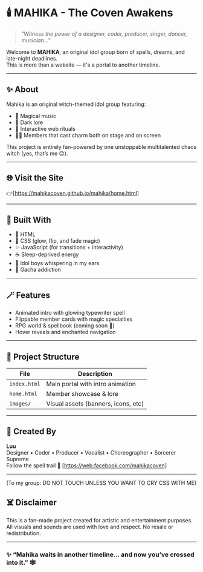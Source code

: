 # 🕯️ MAHIKA - The Coven Awakens

> *"Witness the power of a designer, coder, producer, singer, dancer, musician..."*

Welcome to **MAHIKA**, an original idol group born of spells, dreams, and late-night deadlines.  
This is more than a website — it's a portal to another timeline.

---

## ✨ About

Mahika is an original witch-themed idol group featuring:

- 🎤 Magical music
- 🔮 Dark lore
- 🖤 Interactive web rituals
- 🧙‍♀️ Members that cast charm both on stage and on screen

This project is entirely fan-powered by one unstoppable multitalented chaos witch (yes, that’s me 😌).

---

## 🌐 Visit the Site

👉[https://mahikacoven.github.io/mahika/home.html]

---

## 🔧 Built With

- 🧾 HTML
- 🎨 CSS (glow, flip, and fade magic)
- ✨ JavaScript (for transitions + interactivity)
- ☕ Sleep-deprived energy
- 🎤 Idol boys whispering in my ears
- 🎲 Gacha addiction

---

## 🪄 Features

- Animated intro with glowing typewriter spell
- Flippable member cards with magic specialties
- RPG world & spellbook (coming soon 👀)
- Hover reveals and enchanted navigation

---

## 📁 Project Structure

| File            | Description                         |
|-----------------|-------------------------------------|
| `index.html`    | Main portal with intro animation    |
| `home.html`     | Member showcase & lore              |
| `images/`       | Visual assets (banners, icons, etc) |

---

## 🎤 Created By

**Luu**  
Designer • Coder • Producer • Vocalist • Choreographer • Sorcerer Supreme  
Follow the spell trail 💫 [https://web.facebook.com/mahikacoven]

---
(To my group: DO NOT TOUCH UNLESS YOU WANT TO CRY CSS WITH ME)

## ☠️ Disclaimer

This is a fan-made project created for artistic and entertainment purposes.  
All visuals and sounds are used with love and respect. No resale or redistribution.

---

### ✨ “Mahika waits in another timeline... and now you’ve crossed into it.” 🕸️
